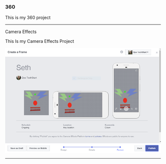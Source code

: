 ### 360

This is my 360 project

<script src="//360.vizor.io/scripts/embed.js" data-vizorurl="https://360.vizor.io/embed/v/rlebn" ></script>

***

Camera Effects

This Is my Camera Effects Project

![Seth](https://github.com/Shale2724/Shale2724.github.io/blob/master/Seth.PNG?raw=true "Optional Title")


***
